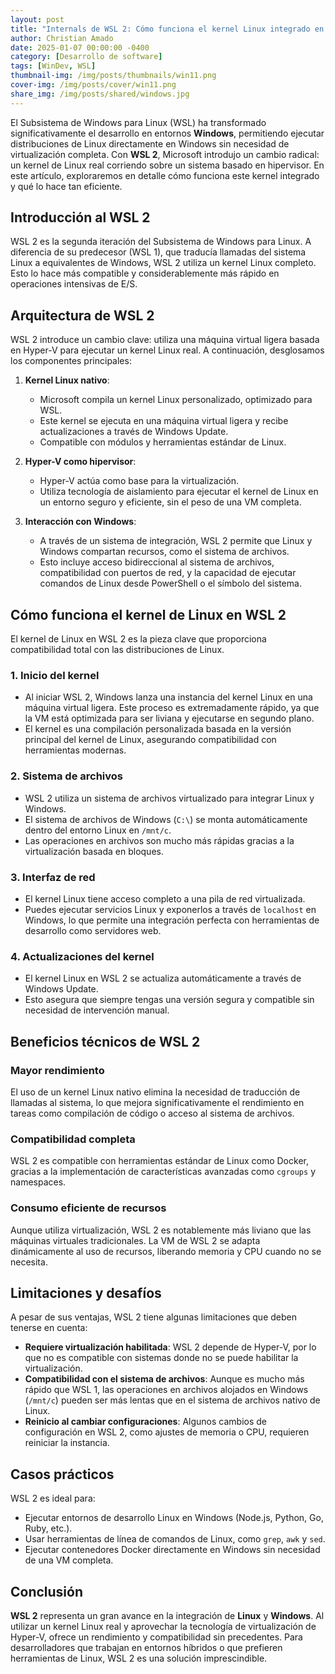 ```yaml
---
layout: post
title: "Internals de WSL 2: Cómo funciona el kernel Linux integrado en Windows"
author: Christian Amado
date: 2025-01-07 00:00:00 -0400
category: [Desarrollo de software]
tags: [WinDev, WSL]
thumbnail-img: /img/posts/thumbnails/win11.png
cover-img: /img/posts/cover/win11.png
share_img: /img/posts/shared/windows.jpg
---
```


El Subsistema de Windows para Linux (WSL) ha transformado significativamente el desarrollo en entornos **Windows**, permitiendo ejecutar distribuciones de Linux directamente en Windows sin necesidad de virtualización completa. Con **WSL 2**, Microsoft introdujo un cambio radical: un kernel de Linux real corriendo sobre un sistema basado en hipervisor. En este artículo, exploraremos en detalle cómo funciona este kernel integrado y qué lo hace tan eficiente.

<!--more-->

## Introducción al WSL 2

WSL 2 es la segunda iteración del Subsistema de Windows para Linux. A diferencia de su predecesor (WSL 1), que traducía llamadas del sistema Linux a equivalentes de Windows, WSL 2 utiliza un kernel Linux completo. Esto lo hace más compatible y considerablemente más rápido en operaciones intensivas de E/S.

## Arquitectura de WSL 2

WSL 2 introduce un cambio clave: utiliza una máquina virtual ligera basada en Hyper-V para ejecutar un kernel Linux real. A continuación, desglosamos los componentes principales:

1. **Kernel Linux nativo**:
   - Microsoft compila un kernel Linux personalizado, optimizado para WSL.
   - Este kernel se ejecuta en una máquina virtual ligera y recibe actualizaciones a través de Windows Update.
   - Compatible con módulos y herramientas estándar de Linux.

2. **Hyper-V como hipervisor**:
   - Hyper-V actúa como base para la virtualización.
   - Utiliza tecnología de aislamiento para ejecutar el kernel de Linux en un entorno seguro y eficiente, sin el peso de una VM completa.

3. **Interacción con Windows**:
   - A través de un sistema de integración, WSL 2 permite que Linux y Windows compartan recursos, como el sistema de archivos.
   - Esto incluye acceso bidireccional al sistema de archivos, compatibilidad con puertos de red, y la capacidad de ejecutar comandos de Linux desde PowerShell o el símbolo del sistema.

## Cómo funciona el kernel de Linux en WSL 2

El kernel de Linux en WSL 2 es la pieza clave que proporciona compatibilidad total con las distribuciones de Linux. 

### 1. **Inicio del kernel**
   - Al iniciar WSL 2, Windows lanza una instancia del kernel Linux en una máquina virtual ligera. Este proceso es extremadamente rápido, ya que la VM está optimizada para ser liviana y ejecutarse en segundo plano.
   - El kernel es una compilación personalizada basada en la versión principal del kernel de Linux, asegurando compatibilidad con herramientas modernas.

### 2. **Sistema de archivos**
   - WSL 2 utiliza un sistema de archivos virtualizado para integrar Linux y Windows.
   - El sistema de archivos de Windows (`C:\`) se monta automáticamente dentro del entorno Linux en `/mnt/c`.
   - Las operaciones en archivos son mucho más rápidas gracias a la virtualización basada en bloques.

### 3. **Interfaz de red**
   - El kernel Linux tiene acceso completo a una pila de red virtualizada.
   - Puedes ejecutar servicios Linux y exponerlos a través de `localhost` en Windows, lo que permite una integración perfecta con herramientas de desarrollo como servidores web.

### 4. **Actualizaciones del kernel**
   - El kernel Linux en WSL 2 se actualiza automáticamente a través de Windows Update.
   - Esto asegura que siempre tengas una versión segura y compatible sin necesidad de intervención manual.

## Beneficios técnicos de WSL 2

### Mayor rendimiento
El uso de un kernel Linux nativo elimina la necesidad de traducción de llamadas al sistema, lo que mejora significativamente el rendimiento en tareas como compilación de código o acceso al sistema de archivos.

### Compatibilidad completa
WSL 2 es compatible con herramientas estándar de Linux como Docker, gracias a la implementación de características avanzadas como `cgroups` y namespaces.

### Consumo eficiente de recursos
Aunque utiliza virtualización, WSL 2 es notablemente más liviano que las máquinas virtuales tradicionales. La VM de WSL 2 se adapta dinámicamente al uso de recursos, liberando memoria y CPU cuando no se necesita.

## Limitaciones y desafíos

A pesar de sus ventajas, WSL 2 tiene algunas limitaciones que deben tenerse en cuenta:

- **Requiere virtualización habilitada**: WSL 2 depende de Hyper-V, por lo que no es compatible con sistemas donde no se puede habilitar la virtualización.
- **Compatibilidad con el sistema de archivos**: Aunque es mucho más rápido que WSL 1, las operaciones en archivos alojados en Windows (`/mnt/c`) pueden ser más lentas que en el sistema de archivos nativo de Linux.
- **Reinicio al cambiar configuraciones**: Algunos cambios de configuración en WSL 2, como ajustes de memoria o CPU, requieren reiniciar la instancia.

## Casos prácticos

WSL 2 es ideal para:

- Ejecutar entornos de desarrollo Linux en Windows (Node.js, Python, Go, Ruby, etc.).
- Usar herramientas de línea de comandos de Linux, como `grep`, `awk` y `sed`.
- Ejecutar contenedores Docker directamente en Windows sin necesidad de una VM completa.

## Conclusión

**WSL 2** representa un gran avance en la integración de **Linux** y **Windows**. Al utilizar un kernel Linux real y aprovechar la tecnología de virtualización de Hyper-V, ofrece un rendimiento y compatibilidad sin precedentes. Para desarrolladores que trabajan en entornos híbridos o que prefieren herramientas de Linux, WSL 2 es una solución imprescindible.